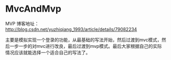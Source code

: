 # MvcAndMvp
MVP
博客地址：http://blog.csdn.net/yuzhiqiang_1993/article/details/79082234

主要是模拟实现一个登录的功能，从最基础的写法开始，然后过渡到mvc模式，然后一步一步的对mvc进行改良，最后过渡到mvp模式。最后大家根据自己的实际情况应该就能选择一个适合自己的写法了。
